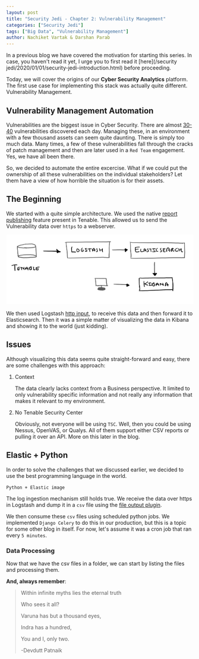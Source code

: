 ```yaml
---
layout: post
title: "Security Jedi - Chapter 2: Vulnerability Management"
categories: ["Security Jedi"]
tags: ["Big Data", "Vulnerability Management"]
author: Nachiket Vartak & Darshan Parab
---
```


In a previous blog we have covered the motivation for starting this series. In case, you haven't read it yet, I urge you to first read it [here](/security jedi/2020/01/01/security-jedi-introduction.html) before proceeding.

Today, we will cover the origins of our **Cyber Security Analytics** platform. The first use case for implementing this stack was actually quite different. Vulnerability Management.

## Vulnerability Management Automation

Vulnerabilities are the biggest issue in Cyber Security. There are almost [30-40](https://www.cvedetails.com/browse-by-date.php) vulnerabilities discovered each day. Managing these, in an environment with a few thousand assets can seem quite daunting. There is simply too much data. Many times, a few of these vulnerabilities fall through the cracks of patch management and then are later used in a `Red Team` engagement. Yes, we have all been there.

So, we decided to automate the entire excercise. What if we could put the ownership of all these vulnerabilities on the individual stakeholders? Let them have a view of how horrible the situation is for their assets.

## The Beginning

We started with a quite simple architecture. We used the native [report publishing](https://docs.tenable.com/sccv/Content/PublishingSitesSettings.htm) feature present in Tenable. This allowed us to send the Vulnerability data over `https` to a webserver.

![VM Architecture](/assets/images/architecture.png)

We then used Logstash [http input](https://www.elastic.co/guide/en/logstash/current/plugins-inputs-http.html), to receive this data and then forward it to Elasticsearch. Then it was a simple matter of visualizing the data in Kibana and showing it to the world (just kidding).

## Issues

Although visualizing this data seems quite straight-forward and easy, there are some challenges with this approach:

1. Context

    The data clearly lacks context from a Business perspective. It limited to only vulnerability specific information and not really any information that makes it relevant to my environment.

2. No Tenable Security Center

    Obviously, not everyone will be using `TSC`. Well, then you could be using Nessus, OpenVAS, or Qualys. All of them support either CSV reports or pulling it over an API. More on this later in the blog.

## Elastic + Python

In order to solve the challenges that we discussed earlier, we decided to use the best programming language in the world.

    Python + Elastic image

The log ingestion mechanism still holds true. We receive the data over https in Logstash and dump it in a `csv` file using the [file output plugin](https://www.elastic.co/guide/en/logstash/current/plugins-outputs-file.html).

We then consume these `csv` files using scheduled python jobs. We implemented `Django Celery` to do this in our production, but this is a topic for some other blog in itself. For now, let's assume it was a cron job that ran every `5 minutes`.

### Data Processing

Now that we have the csv files in a folder, we can start by listing the files and processing them.



**And, always remember**:

> Within infinite myths lies the eternal truth
>
> Who sees it all?
>
> Varuna has but a thousand eyes,
>
> Indra has a hundred,
>
> You and I, only two.
>
> -Devdutt Patnaik
